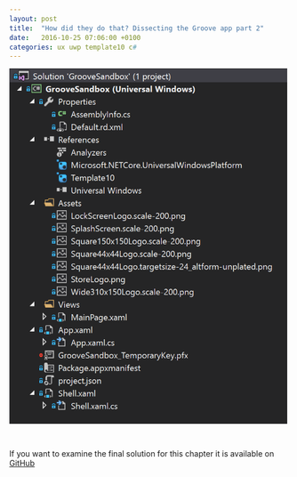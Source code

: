 ```yaml
---
layout: post
title:  "How did they do that? Dissecting the Groove app part 2"
date:   2016-10-25 07:06:00 +0100
categories: ux uwp template10 c#
---
```




<img src="/assets/images/SolutionStructure_part1.png" alt="The solution structure after initial creation" style="width: 500px;"/>



```xml
```

```c#
```

If you want to examine the final solution for this chapter it is available on [GitHub][groovesandbox-github]

[hamburger-menu-doc]:   https://github.com/Windows-XAML/Template10/wiki/Controls#hamburgermenu
[pageheader-doc]:       https://github.com/Windows-XAML/Template10/wiki/Controls#pageheader
[groovesandbox-github]: https://github.com/coderox/GrooveSandbox/tree/part_1